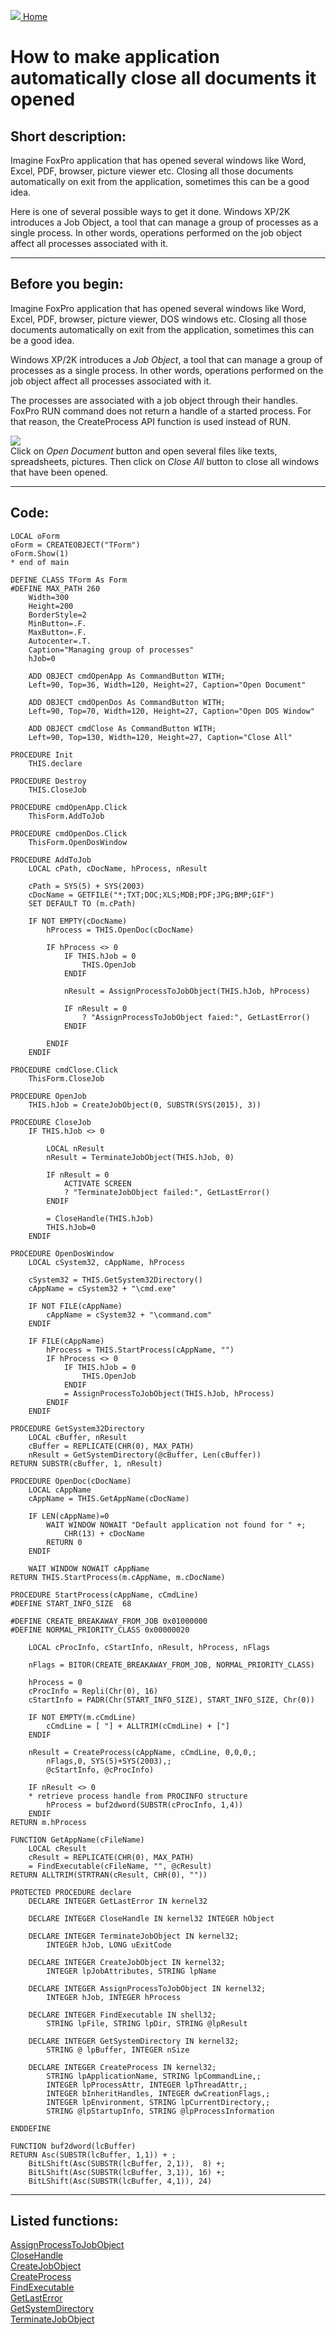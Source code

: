 [<img src="../images/home.png"> Home ](https://github.com/VFPX/Win32API)  

# How to make application automatically close all documents it opened

## Short description:
Imagine FoxPro application that has opened several windows like Word, Excel, PDF, browser, picture viewer etc. Closing all those documents automatically on exit from the application, sometimes this can be a good idea.

Here is one of several possible ways to get it done. Windows XP/2K introduces a Job Object, a tool that can manage a group of processes as a single process. In other words, operations performed on the job object affect all processes associated with it.
  
***  


## Before you begin:
Imagine FoxPro application that has opened several windows like Word, Excel, PDF, browser, picture viewer, DOS windows etc. Closing all those documents automatically on exit from the application, sometimes this can be a good idea.  

Windows XP/2K introduces a *Job Object*, a tool that can manage a group of processes as a single process. In other words, operations performed on the job object affect all processes associated with it.  

The processes are associated with a job object through their handles. FoxPro RUN command does not return a handle of a started process. For that reason, the CreateProcess API function is used instead of RUN.  

![](../images/jobobject.png)  
Click on *Open Document* button and open several files like texts, spreadsheets, pictures. Then click on *Close All* button to close all windows that have been opened.  

  
***  


## Code:
```foxpro  
LOCAL oForm
oForm = CREATEOBJECT("TForm")
oForm.Show(1)
* end of main

DEFINE CLASS TForm As Form
#DEFINE MAX_PATH 260
	Width=300
	Height=200
	BorderStyle=2
	MinButton=.F.
	MaxButton=.F.
	Autocenter=.T.
	Caption="Managing group of processes"
	hJob=0

	ADD OBJECT cmdOpenApp As CommandButton WITH;
	Left=90, Top=36, Width=120, Height=27, Caption="Open Document"

	ADD OBJECT cmdOpenDos As CommandButton WITH;
	Left=90, Top=70, Width=120, Height=27, Caption="Open DOS Window"

	ADD OBJECT cmdClose As CommandButton WITH;
	Left=90, Top=130, Width=120, Height=27, Caption="Close All"

PROCEDURE Init
	THIS.declare

PROCEDURE Destroy
	THIS.CloseJob

PROCEDURE cmdOpenApp.Click
	ThisForm.AddToJob

PROCEDURE cmdOpenDos.Click
	ThisForm.OpenDosWindow

PROCEDURE AddToJob
	LOCAL cPath, cDocName, hProcess, nResult

	cPath = SYS(5) + SYS(2003)
	cDocName = GETFILE("*;TXT;DOC;XLS;MDB;PDF;JPG;BMP;GIF")
	SET DEFAULT TO (m.cPath)

	IF NOT EMPTY(cDocName)
		hProcess = THIS.OpenDoc(cDocName)
		
		IF hProcess <> 0
			IF THIS.hJob = 0
				THIS.OpenJob
			ENDIF
			
			nResult = AssignProcessToJobObject(THIS.hJob, hProcess)
			
			IF nResult = 0
				? "AssignProcessToJobObject faied:", GetLastError()
			ENDIF

		ENDIF
	ENDIF

PROCEDURE cmdClose.Click
	ThisForm.CloseJob

PROCEDURE OpenJob
	THIS.hJob = CreateJobObject(0, SUBSTR(SYS(2015), 3))

PROCEDURE CloseJob
	IF THIS.hJob <> 0
		
		LOCAL nResult
		nResult = TerminateJobObject(THIS.hJob, 0)
	
		IF nResult = 0
			ACTIVATE SCREEN
			? "TerminateJobObject failed:", GetLastError()
		ENDIF
		
		= CloseHandle(THIS.hJob)
		THIS.hJob=0
	ENDIF

PROCEDURE OpenDosWindow
	LOCAL cSystem32, cAppName, hProcess
	
	cSystem32 = THIS.GetSystem32Directory()
	cAppName = cSystem32 + "\cmd.exe"
	
	IF NOT FILE(cAppName)
		cAppName = cSystem32 + "\command.com"
	ENDIF

	IF FILE(cAppName)
		hProcess = THIS.StartProcess(cAppName, "")
		IF hProcess <> 0
			IF THIS.hJob = 0
				THIS.OpenJob
			ENDIF
			= AssignProcessToJobObject(THIS.hJob, hProcess)
		ENDIF
	ENDIF

PROCEDURE GetSystem32Directory
	LOCAL cBuffer, nResult
	cBuffer = REPLICATE(CHR(0), MAX_PATH)
	nResult = GetSystemDirectory(@cBuffer, Len(cBuffer))
RETURN SUBSTR(cBuffer, 1, nResult)

PROCEDURE OpenDoc(cDocName)
	LOCAL cAppName
	cAppName = THIS.GetAppName(cDocName)

	IF LEN(cAppName)=0
		WAIT WINDOW NOWAIT "Default application not found for " +;
			CHR(13) + cDocName
		RETURN 0
	ENDIF

	WAIT WINDOW NOWAIT cAppName
RETURN THIS.StartProcess(m.cAppName, m.cDocName)

PROCEDURE StartProcess(cAppName, cCmdLine)
#DEFINE START_INFO_SIZE  68

#DEFINE CREATE_BREAKAWAY_FROM_JOB 0x01000000
#DEFINE NORMAL_PRIORITY_CLASS 0x00000020

	LOCAL cProcInfo, cStartInfo, nResult, hProcess, nFlags
	
	nFlags = BITOR(CREATE_BREAKAWAY_FROM_JOB, NORMAL_PRIORITY_CLASS)

	hProcess = 0
	cProcInfo = Repli(Chr(0), 16)
	cStartInfo = PADR(Chr(START_INFO_SIZE), START_INFO_SIZE, Chr(0))
	
	IF NOT EMPTY(m.cCmdLine)
		cCmdLine = [ "] + ALLTRIM(cCmdLine) + ["]
	ENDIF

	nResult = CreateProcess(cAppName, cCmdLine, 0,0,0,;
		nFlags,0, SYS(5)+SYS(2003),;
		@cStartInfo, @cProcInfo)

	IF nResult <> 0
	* retrieve process handle from PROCINFO structure
		hProcess = buf2dword(SUBSTR(cProcInfo, 1,4))
	ENDIF
RETURN m.hProcess

FUNCTION GetAppName(cFileName)
	LOCAL cResult
	cResult = REPLICATE(CHR(0), MAX_PATH)
	= FindExecutable(cFileName, "", @cResult)
RETURN ALLTRIM(STRTRAN(cResult, CHR(0), ""))

PROTECTED PROCEDURE declare
	DECLARE INTEGER GetLastError IN kernel32
	
	DECLARE INTEGER CloseHandle IN kernel32 INTEGER hObject

	DECLARE INTEGER TerminateJobObject IN kernel32;
		INTEGER hJob, LONG uExitCode

	DECLARE INTEGER CreateJobObject IN kernel32;
		INTEGER lpJobAttributes, STRING lpName

	DECLARE INTEGER AssignProcessToJobObject IN kernel32;
		INTEGER hJob, INTEGER hProcess

	DECLARE INTEGER FindExecutable IN shell32;
		STRING lpFile, STRING lpDir, STRING @lpResult

	DECLARE INTEGER GetSystemDirectory IN kernel32;
		STRING @ lpBuffer, INTEGER nSize

	DECLARE INTEGER CreateProcess IN kernel32;
		STRING lpApplicationName, STRING lpCommandLine,;
		INTEGER lpProcessAttr, INTEGER lpThreadAttr,;
		INTEGER bInheritHandles, INTEGER dwCreationFlags,;
		INTEGER lpEnvironment, STRING lpCurrentDirectory,;
		STRING @lpStartupInfo, STRING @lpProcessInformation

ENDDEFINE

FUNCTION buf2dword(lcBuffer)
RETURN Asc(SUBSTR(lcBuffer, 1,1)) + ;
	BitLShift(Asc(SUBSTR(lcBuffer, 2,1)),  8) +;
	BitLShift(Asc(SUBSTR(lcBuffer, 3,1)), 16) +;
	BitLShift(Asc(SUBSTR(lcBuffer, 4,1)), 24)  
```  
***  


## Listed functions:
[AssignProcessToJobObject](../libraries/kernel32/AssignProcessToJobObject.md)  
[CloseHandle](../libraries/kernel32/CloseHandle.md)  
[CreateJobObject](../libraries/kernel32/CreateJobObject.md)  
[CreateProcess](../libraries/kernel32/CreateProcess.md)  
[FindExecutable](../libraries/shell32/FindExecutable.md)  
[GetLastError](../libraries/kernel32/GetLastError.md)  
[GetSystemDirectory](../libraries/kernel32/GetSystemDirectory.md)  
[TerminateJobObject](../libraries/kernel32/TerminateJobObject.md)  
